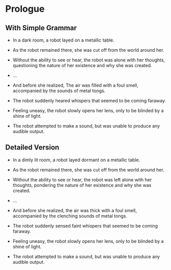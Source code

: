 # Prologue

## With Simple Grammar

- In a dark room, a robot layed on a metallic table.
- As the robot remained there, she was cut off from the world around her.
- Without the ability to see or hear, the robot was alone with her thoughts,
  questioning the nature of her existence and why she was created.

- ...

- And before she realized, The air was filled with a foul smell, accompanied by
  the sounds of metal tongs.
- The robot suddenly heared whispers that seemed to be coming faraway.
- Feeling uneasy, the robot slowly opens her lens, only to be blinded by a
  shine of light.
- The robot attempted to make a sound, but was unable to produce any audible
  output.

## Detailed Version

- In a dimly lit room, a robot layed dormant on a metallic table.
- As the robot remained there, she was cut off from the world around her.
- Without the ability to see or hear, the robot was left alone with her
  thoughts, pondering the nature of her existence and why she was created.

- ...

- And before she realized, the air was thick with a foul smell, accompanied by
  the clenching sounds of metal tongs.
- The robot suddenly sensed faint whispers that seemed to be coming faraway.
- Feeling uneasy, the robot slowly opens her lens, only to be blinded by a
  shine of light.
- The robot attempted to make a sound, but was unable to produce any audible
  output.

